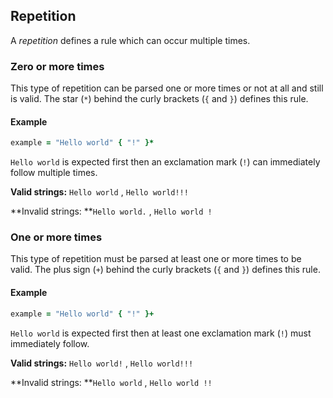 ## Repetition

A _repetition_ defines a rule which can occur multiple times.

### Zero or more times

This type of repetition can be parsed one or more times or not at all and still is valid. The star \(`*`\) behind the curly brackets \(`{` and `}`\) defines this rule.

#### Example

```ruby
example = "Hello world" { "!" }*
```

`Hello world` is expected first then an exclamation mark \(`!`\) can immediately follow multiple times.

**Valid strings:** `Hello world` , `Hello world!!!`

**Invalid strings: **`Hello world.` , `Hello world !`

### One or more times

This type of repetition must be parsed at least one or more times to be valid. The plus sign \(`+`\) behind the curly brackets \(`{` and `}`\) defines this rule.

#### Example

```ruby
example = "Hello world" { "!" }+
```

`Hello world` is expected first then at least one exclamation mark \(`!`\) must immediately follow.

**Valid strings:** `Hello world!` , `Hello world!!!`

**Invalid strings: **`Hello world` , `Hello world !!`

